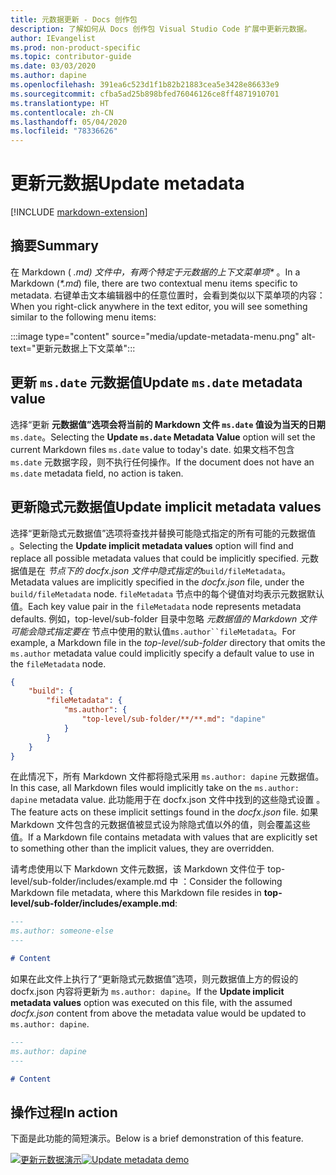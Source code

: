 ```yaml
---
title: 元数据更新 - Docs 创作包
description: 了解如何从 Docs 创作包 Visual Studio Code 扩展中更新元数据。
author: IEvangelist
ms.prod: non-product-specific
ms.topic: contributor-guide
ms.date: 03/03/2020
ms.author: dapine
ms.openlocfilehash: 391ea6c523d1f1b82b21883cea5e3428e86633e9
ms.sourcegitcommit: cfba5ad25b898bfed76046126ce8ff4871910701
ms.translationtype: HT
ms.contentlocale: zh-CN
ms.lasthandoff: 05/04/2020
ms.locfileid: "78336626"
---
```

# <a name="update-metadata"></a><span data-ttu-id="92ccc-103">更新元数据</span><span class="sxs-lookup"><span data-stu-id="92ccc-103">Update metadata</span></span>

[!INCLUDE [markdown-extension](includes/markdown-extension.md)]

## <a name="summary"></a><span data-ttu-id="92ccc-104">摘要</span><span class="sxs-lookup"><span data-stu-id="92ccc-104">Summary</span></span>

<span data-ttu-id="92ccc-105">在 Markdown ( *.md) 文件中，有两个特定于元数据的上下文菜单项\** 。</span><span class="sxs-lookup"><span data-stu-id="92ccc-105">In a Markdown (*\*.md*) file, there are two contextual menu items specific to metadata.</span></span> <span data-ttu-id="92ccc-106">右键单击文本编辑器中的任意位置时，会看到类似以下菜单项的内容：</span><span class="sxs-lookup"><span data-stu-id="92ccc-106">When you right-click anywhere in the text editor, you will see something similar to the following menu items:</span></span>

:::image type="content" source="media/update-metadata-menu.png" alt-text="更新元数据上下文菜单":::

## <a name="update-msdate-metadata-value"></a><span data-ttu-id="92ccc-108">更新 `ms.date` 元数据值</span><span class="sxs-lookup"><span data-stu-id="92ccc-108">Update `ms.date` metadata value</span></span>

<span data-ttu-id="92ccc-109">选择“更新  **元数据值”选项会将当前的 Markdown 文件 `ms.date` 值设为当天的日期**`ms.date`。</span><span class="sxs-lookup"><span data-stu-id="92ccc-109">Selecting the **Update `ms.date` Metadata Value** option will set the current Markdown files `ms.date` value to today's date.</span></span> <span data-ttu-id="92ccc-110">如果文档不包含 `ms.date` 元数据字段，则不执行任何操作。</span><span class="sxs-lookup"><span data-stu-id="92ccc-110">If the document does not have an `ms.date` metadata field, no action is taken.</span></span>

## <a name="update-implicit-metadata-values"></a><span data-ttu-id="92ccc-111">更新隐式元数据值</span><span class="sxs-lookup"><span data-stu-id="92ccc-111">Update implicit metadata values</span></span>

<span data-ttu-id="92ccc-112">选择“更新隐式元数据值”选项将查找并替换可能隐式指定的所有可能的元数据值  。</span><span class="sxs-lookup"><span data-stu-id="92ccc-112">Selecting the **Update implicit metadata values** option will find and replace all possible metadata values that could be implicitly specified.</span></span> <span data-ttu-id="92ccc-113">元数据值是在  *节点下的 docfx.json 文件中隐式指定的*`build/fileMetadata`。</span><span class="sxs-lookup"><span data-stu-id="92ccc-113">Metadata values are implicitly specified in the *docfx.json* file, under the `build/fileMetadata` node.</span></span> <span data-ttu-id="92ccc-114">`fileMetadata` 节点中的每个键值对均表示元数据默认值。</span><span class="sxs-lookup"><span data-stu-id="92ccc-114">Each key value pair in the `fileMetadata` node represents metadata defaults.</span></span> <span data-ttu-id="92ccc-115">例如，top-level/sub-folder 目录中忽略 *元数据值的 Markdown 文件可能会隐式指定要在* 节点中使用的默认值`ms.author``fileMetadata`。</span><span class="sxs-lookup"><span data-stu-id="92ccc-115">For example, a Markdown file in the *top-level/sub-folder* directory that omits the `ms.author` metadata value could implicitly specify a default value to use in the `fileMetadata` node.</span></span>

```json
{
    "build": {
        "fileMetadata": {
            "ms.author": {
                "top-level/sub-folder/**/**.md": "dapine"
            }
        }
    }
}
```

<span data-ttu-id="92ccc-116">在此情况下，所有 Markdown 文件都将隐式采用 `ms.author: dapine` 元数据值。</span><span class="sxs-lookup"><span data-stu-id="92ccc-116">In this case, all Markdown files would implicitly take on the `ms.author: dapine` metadata value.</span></span> <span data-ttu-id="92ccc-117">此功能用于在 docfx.json 文件中找到的这些隐式设置  。</span><span class="sxs-lookup"><span data-stu-id="92ccc-117">The feature acts on these implicit settings found in the *docfx.json* file.</span></span> <span data-ttu-id="92ccc-118">如果 Markdown 文件包含的元数据值被显式设为除隐式值以外的值，则会覆盖这些值。</span><span class="sxs-lookup"><span data-stu-id="92ccc-118">If a Markdown file contains metadata with values that are explicitly set to something other than the implicit values, they are overridden.</span></span>

<span data-ttu-id="92ccc-119">请考虑使用以下 Markdown 文件元数据，该 Markdown 文件位于 top-level/sub-folder/includes/example.md 中  ：</span><span class="sxs-lookup"><span data-stu-id="92ccc-119">Consider the following Markdown file metadata, where this Markdown file resides in **top-level/sub-folder/includes/example.md**:</span></span>

```markdown
---
ms.author: someone-else
---

# Content
```

<span data-ttu-id="92ccc-120">如果在此文件上执行了“更新隐式元数据值”选项，则元数据值上方的假设的 docfx.json 内容将更新为   `ms.author: dapine`。</span><span class="sxs-lookup"><span data-stu-id="92ccc-120">If the **Update implicit metadata values** option was executed on this file, with the assumed *docfx.json* content from above the metadata value would be updated to `ms.author: dapine`.</span></span>

```markdown
---
ms.author: dapine
---

# Content
```

## <a name="in-action"></a><span data-ttu-id="92ccc-121">操作过程</span><span class="sxs-lookup"><span data-stu-id="92ccc-121">In action</span></span>

<span data-ttu-id="92ccc-122">下面是此功能的简短演示。</span><span class="sxs-lookup"><span data-stu-id="92ccc-122">Below is a brief demonstration of this feature.</span></span>

<span data-ttu-id="92ccc-123">[![更新元数据演示](media/update-metadata.gif)](media/update-metadata.gif#lightbox)</span><span class="sxs-lookup"><span data-stu-id="92ccc-123">[![Update metadata demo](media/update-metadata.gif)](media/update-metadata.gif#lightbox)</span></span>
